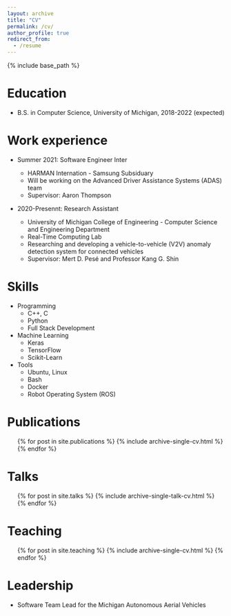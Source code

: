 ```yaml
---
layout: archive
title: "CV"
permalink: /cv/
author_profile: true
redirect_from:
  - /resume
---
```


{% include base_path %}

Education
======
* B.S. in Computer Science, University of Michigan, 2018-2022 (expected)

Work experience
======
* Summer 2021: Software Engineer Inter
  * HARMAN Internation - Samsung Subsiduary
  * Will be working on the Advanced Driver Assistance Systems (ADAS) team
  * Supervisor: Aaron Thompson

* 2020-Presennt: Research Assistant
  * University of Michigan College of Engineering - Computer Science and Engineering Department
  * Real-Time Computing Lab
  * Researching and developing a vehicle-to-vehicle (V2V) anomaly detection system for connected vehicles
  * Supervisor: Mert D. Pesé and Professor Kang G. Shin
  
Skills
======
* Programming
  * C++, C
  * Python
  * Full Stack Development
* Machine Learning
  * Keras 
  * TensorFlow
  * Scikit-Learn
* Tools
  * Ubuntu, Linux
  * Bash
  * Docker
  * Robot Operating System (ROS)

Publications
======
  <ul>{% for post in site.publications %}
    {% include archive-single-cv.html %}
  {% endfor %}</ul>
  
Talks
======
  <ul>{% for post in site.talks %}
    {% include archive-single-talk-cv.html %}
  {% endfor %}</ul>
  
Teaching
======
  <ul>{% for post in site.teaching %}
    {% include archive-single-cv.html %}
  {% endfor %}</ul>
  
Leadership
======
* Software Team Lead for the Michigan Autonomous Aerial Vehicles
